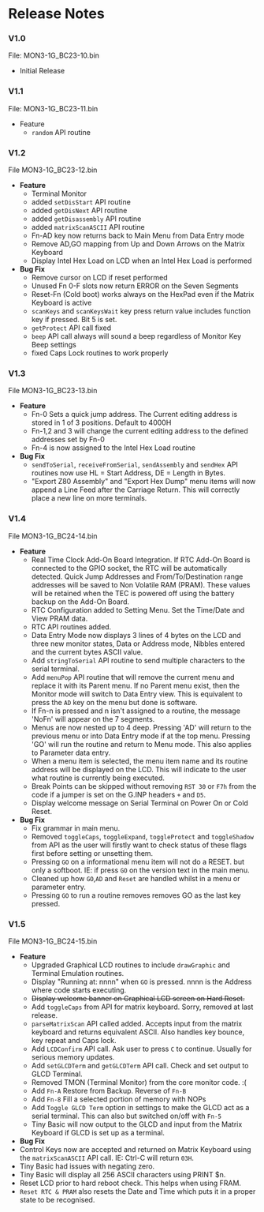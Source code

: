# Release Notes

### V1.0
File: MON3-1G_BC23-10.bin

- Initial Release
  
### V1.1
File: MON3-1G_BC23-11.bin

- Feature
  -  `random` API routine

### V1.2
File MON3-1G_BC23-12.bin

- **Feature**
  - Terminal Monitor
  - added `setDisStart` API routine
  - added `getDisNext` API routine
  - added `getDisassembly` API routine
  - added `matrixScanASCII` API routine
  - Fn-AD key now returns back to Main Menu from Data Entry mode
  - Remove AD,GO mapping from Up and Down Arrows on the Matrix Keyboard
  - Display Intel Hex Load on LCD when an Intel Hex Load is performed
- **Bug Fix**
  - Remove cursor on LCD if reset performed
  - Unused Fn 0-F slots now return ERROR on the Seven Segments
  - Reset-Fn (Cold boot) works always on the HexPad even if the Matrix Keyboard is active
  - `scanKeys` and `scanKeysWait` key press return value includes function key if pressed.  Bit 5 is set.
  - `getProtect` API call fixed
  - `beep` API call always will sound a beep regardless of Monitor Key Beep settings
  - fixed Caps Lock routines to work properly

### V1.3
File MON3-1G_BC23-13.bin

- **Feature**
  - Fn-0 Sets a quick jump address.  The Current editing address is stored in 1 of 3 positions.  Default to 4000H
  - Fn-1,2 and 3 will change the current editing address to the defined addresses set by Fn-0
  - Fn-4 is now assigned to the Intel Hex Load routine
- **Bug Fix**
  - `sendToSerial`, `receiveFromSerial`, `sendAssembly` and `sendHex` API routines now use HL = Start Address, DE = Length in Bytes.
  - "Export Z80 Assembly" and "Export Hex Dump" menu items will now append a Line Feed after the Carriage Return.  This will correctly place a new line on more terminals.

### V1.4
File MON3-1G_BC24-14.bin

- **Feature**
  - Real Time Clock Add-On Board Integration.  If RTC Add-On Board is connected to the GPIO socket, the RTC will be automatically detected.  Quick Jump Addresses and From/To/Destination range addresses will be saved to Non Volatile RAM (PRAM).  These values will be retained when the TEC is powered off using the battery backup on the Add-On Board.
  - RTC Configuration added to Setting Menu.  Set the Time/Date and View PRAM data.
  - RTC API routines added.
  - Data Entry Mode now displays 3 lines of 4 bytes on the LCD and three new monitor states, Data or Address mode, Nibbles entered and the current bytes ASCII value.
  - Add `stringToSerial` API routine to send multiple characters to the serial terminal.
  - Add `menuPop` API routine that will remove the current menu and replace it with its Parent menu.  If no Parent menu exist, then the Monitor mode will switch to Data Entry view.  This is equivalent to press the `AD` key on the menu but done is software.
  - If Fn-n is pressed and n isn't assigned to a routine, the message 'NoFn' will appear on the 7 segments.
  - Menus are now nested up to 4 deep.  Pressing 'AD' will return to the previous menu or into Data Entry mode if at the top menu.  Pressing 'GO' will run the routine and return to Menu mode.  This also applies to Parameter data entry.
  - When a menu item is selected, the menu item name and its routine address will be displayed on the LCD.  This will indicate to the user what routine is currently being executed.
  - Break Points can be skipped without removing `RST 30` or `F7h` from the code if a jumper is set on the G.INP headers `+` and `D5`.
  - Display welcome message on Serial Terminal on Power On or Cold Reset.
- **Bug Fix**
  - Fix grammar in main menu.
  - Removed `toggleCaps`, `toggleExpand`, `toggleProtect` and `toggleShadow` from API as the user will firstly want to check status of these flags first before setting or unsetting them.
  - Pressing `GO` on a informational menu item will not do a RESET. but only a softboot.  IE: if press `GO` on the version text in the main menu.
  - Cleaned up how `GO`,`AD` and `Reset` are handled whilst in a menu or parameter entry.
  - Pressing `GO` to run a routine removes removes GO as the last key pressed.

### V1.5
File MON3-1G_BC24-15.bin

- **Feature**
  - Upgraded Graphical LCD routines to include `drawGraphic` and Terminal Emulation routines.
  - Display "Running at: nnnn" when `GO` is pressed.  nnnn is the Address where code starts executing.
  - ~~Display welcome banner on Graphical LCD screen on Hard Reset.~~
  - Add `toggleCaps` from API for matrix keyboard.  Sorry, removed at last release.
  - `parseMatrixScan` API called added.  Accepts input from the matrix keyboard and returns equivalent ASCII.  Also handles key bounce, key repeat and Caps lock.
  - Add `LCDConfirm` API call.  Ask user to press `C` to continue.  Usually for serious memory updates.
  - Add `setGLCDTerm` and `getGLCDTerm` API call.  Check and set output to GLCD Terminal.
  - Removed TMON (Terminal Monitor) from the core monitor code. :(
  - Add `Fn-A` Restore from Backup.  Reverse of `Fn-B`
  - Add `Fn-8` Fill a selected portion of memory with NOPs
  - Add `Toggle GLCD Term` option in settings to make the GLCD act as a serial terminal.  This can also but switched on/off with `Fn-5`
  - Tiny Basic will now output to the GLCD and input from the Matrix Keyboard if GLCD is set up as a terminal.
-  **Bug Fix**
  - Control Keys now are accepted and returned on Matrix Keyboard using the `matrixScanASCII` API call.  IE: Ctrl-C will return `03H`.
  - Tiny Basic had issues with negating zero.
  - Tiny Basic will display all 256 ASCII characters using PRINT $n.
  - Reset LCD prior to hard reboot check.  This helps when using FRAM.
  - `Reset RTC & PRAM` also resets the Date and Time which puts it in a proper state to be recognised.
